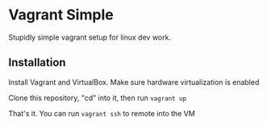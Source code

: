 Vagrant Simple
==============

Stupidly simple vagrant setup for linux dev work.

Installation
------------

Install Vagrant and VirtualBox. Make sure hardware virtualization is enabled

Clone this repository, "cd" into it, then run `vagrant up`

That's it. You can run `vagrant ssh` to remote into the VM
